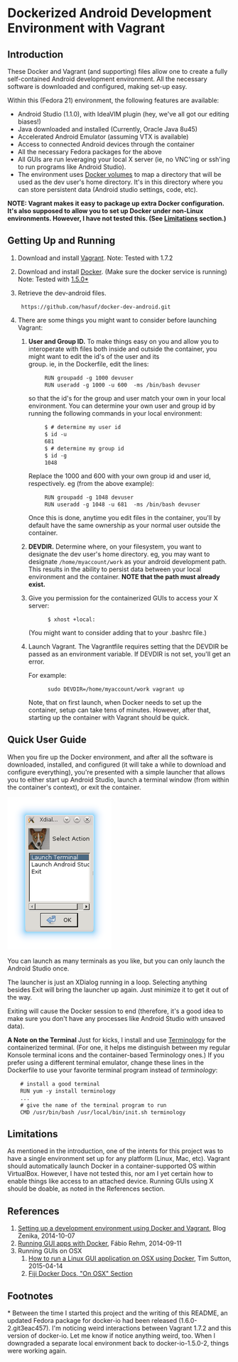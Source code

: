 Dockerized Android Development Environment with Vagrant
=======================================================

Introduction
------------

These Docker and Vagrant (and supporting) files allow one to create a fully self-contained Android development environment. All the necessary software is downloaded and configured, making set-up easy.

Within this (Fedora 21) environment, the following features are available:

* Android Studio (1.1.0), with IdeaVIM plugin (hey, we've all got our editing biases!)
* Java downloaded and installed (Currently, Oracle Java 8u45)
* Accelerated Android Emulator (assuming VTX is available)
* Access to connected Android devices through the container
* All the necessary Fedora packages for the above
* All GUIs are run leveraging your local X server (ie, no VNC'ing or ssh'ing to run programs like Android Studio).
* The environment uses [Docker volumes](https://docs.docker.com/reference/builder/#volume) to map a directory that will be used as the dev user's home directory. It's in this directory where you can store persistent data (Android studio settings, code, etc).

**NOTE: Vagrant makes it easy to package up extra Docker configuration. It's also supposed to allow you to set up Docker under non-Linux environments. However, I have not tested this. (See [Limitations](#limitations) section.)**


Getting Up and Running
----------------------
1. Download and install [Vagrant](http://www.vagrantup.com). Note: Tested with 1.7.2
1. Download and install [Docker](http://www.docker.com). (Make sure the docker service is running) Note: Tested with [1.5.0*](#version)
1. Retrieve the dev-android files.

        https://github.com/hasuf/docker-dev-android.git

1. There are some things you might want to consider before launching Vagrant:
    1. **User and Group ID.** To make things easy on you and allow you to interoperate with files 
       both inside and outside the container, you might want to edit the id's of the user and its   
       group. ie, in the Dockerfile, edit the lines:
         
                RUN groupadd -g 1000 devuser        
                RUN useradd -g 1000 -u 600  -ms /bin/bash devuser
        
        so that the id's for the group and user match your own in your local environment. You can 
        determine your own user and group id by running the following commands in your local 
        environment:

                $ # determine my user id
                $ id -u
                681
                $ # determine my group id
                $ id -g
                1048
        
        Replace the 1000 and 600 with your own group id and user id, respectively. eg (from the above 
        example):

                RUN groupadd -g 1048 devuser        
                RUN useradd -g 1048 -u 681  -ms /bin/bash devuser
        
        Once this is done, anytime you edit files in the container, you'll by default have the same 
        ownership as your normal user outside the container.

      1. **DEVDIR.** Determine where, on your filesystem, you want to designate the dev user's home 
      directory. eg, you may want to designate `/home/myaccount/work` as your android development 
      path. This results in the ability to persist data between your local environment and the 
      container. **NOTE that the path must already exist.**

   1. Give you permission for the containerized GUIs to access your X server:

                $ xhost +local:
      
      (You might want to consider adding that to your .bashrc file.)
                
   1. Launch Vagrant. The Vagrantfile requires setting that the DEVDIR be passed as an environment 
      variable. If DEVDIR is not set, you'll get an error.

      For example:
       
                sudo DEVDIR=/home/myaccount/work vagrant up
                
      Note, that on first launch, when Docker needs to set up the container, setup can take tens of 
      minutes. However, after that, starting up the container with Vagrant should be quick.
            
   

Quick User Guide
----------------
When you fire up the Docker environment, and after all the software is downloaded, installed, and configured (it will take a while to download and configure everything), you're presented with a simple launcher that allows you to either start up Android Studio, launch a terminal window (from within the container's context), or exit the container. 

![Image of Launcher](launcher.png)

You can launch as many terminals as you like, but you can only launch the Android Studio once.

The launcher is just an XDialog running in a loop. Selecting anything besides Exit will bring the launcher up again. Just minimize it to get it out of the way.

Exiting will cause the Docker session to end (therefore, it's a good idea to make sure you don't have any processes like Android Studio with unsaved data).

**A Note on the Terminal** Just for kicks, I install and use [Terminology](https://github.com/billiob/terminology) for the containerized terminal. (For one, it helps me distinguish between my regular Konsole terminal icons and the container-based Terminology ones.) If you prefer using a different terminal emulator, change these lines in the Dockerfile to use your favorite terminal program instead of *terminology*:

        # install a good terminal 
        RUN yum -y install terminology
        ...
        # give the name of the terminal program to run
        CMD /usr/bin/bash /usr/local/bin/init.sh terminology

Limitations <a name="limitations"></a>
-----------
As mentioned in the introduction, one of the intents for this project was to have a single environment set up for any platform (Linux, Mac, etc). Vagrant should automatically launch Docker in a container-supported OS within VirtualBox. However, I have not tested this, nor am I yet certain how to enable things like access to an attached device. Running GUIs using X should be doable, as noted in the References section.

References
----------    
1. [Setting up a development environment using Docker and Vagrant](http://blog.zenika.com/index.php?post/2014/10/07/Setting-up-a-development-environment-using-Docker-and-Vagrant), Blog Zenika, 2014-10-07 
1. [Running GUI apps with Docker](http://fabiorehm.com/blog/2014/09/11/running-gui-apps-with-docker/), Fábio Rehm, 2014-09-11
1. Running GUIs on OSX
   1. [How to run a Linux GUI application on OSX using Docker](http://kartoza.com/how-to-run-a-linux-gui-application-on-osx-using-docker/), Tim Sutton, 2015-04-14
   1. [Fiji Docker Docs, "On OSX" Section](http://fiji.sc/Docker#On_OSX)

Footnotes
---------
<a name="version"></a>* Between the time I started this project and the writing of this README, an updated Fedora package for docker-io had been released (1.6.0-2.git3eac457). I'm noticing weird interactions between Vagrant 1.7.2 and this version of docker-io. Let me know if notice anything weird, too. When I downgraded a separate local environment back to docker-io-1.5.0-2, things were working again.
